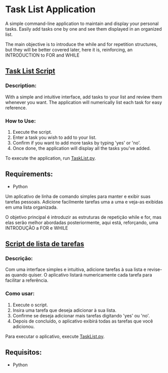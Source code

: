 # Task List Application

A simple command-line application to maintain and display your personal tasks. Easily add tasks one by one and see them displayed in an organized list.

The main objective is to introduce the while and for repetition structures, but they will be better covered later, here it is, reinforcing, an INTRODUCTION to FOR and WHILE

## [Task List Script](main.py)

### Description:

With a simple and intuitive interface, add tasks to your list and review them whenever you want. The application will numerically list each task for easy reference.

### How to Use:

1. Execute the script.
2. Enter a task you wish to add to your list.
3. Confirm if you want to add more tasks by typing 'yes' or 'no'.
4. Once done, the application will display all the tasks you've added.

To execute the application, run [TaskList.py](main.py).

## Requirements:

- Python



Um aplicativo de linha de comando simples para manter e exibir suas tarefas pessoais. Adicione facilmente tarefas uma a uma e veja-as exibidas em uma lista organizada.

O objetivo principal é introduzir as estruturas de repetição while e for, mas elas serão melhor abordadas posteriormente, aqui está, reforçando, uma INTRODUÇÃO a FOR e WHILE

## [Script de lista de tarefas](main.py)

### Descrição:

Com uma interface simples e intuitiva, adicione tarefas à sua lista e revise-as quando quiser. O aplicativo listará numericamente cada tarefa para facilitar a referência.

### Como usar:

1. Execute o script.
2. Insira uma tarefa que deseja adicionar à sua lista.
3. Confirme se deseja adicionar mais tarefas digitando 'yes' ou 'no'.
4. Depois de concluído, o aplicativo exibirá todas as tarefas que você adicionou.

Para executar o aplicativo, execute [TaskList.py](main.py).

## Requisitos:

- Python